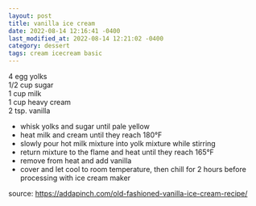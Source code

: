 ```yaml
---
layout: post
title: vanilla ice cream
date: 2022-08-14 12:16:41 -0400
last_modified_at: 2022-08-14 12:21:02 -0400
category: dessert
tags: cream icecream basic
---
```


4 egg yolks  
1/2 cup sugar  
1 cup milk  
1 cup heavy cream  
2 tsp. vanilla  

* whisk yolks and sugar until pale yellow
* heat milk and cream until they reach 180°F
* slowly pour hot milk mixture into yolk mixture while stirring
* return mixture to the flame and heat until they reach 165°F
* remove from heat and add vanilla
* cover and let cool to room temperature, then chill for 2 hours before processing
  with ice cream maker

source: <https://addapinch.com/old-fashioned-vanilla-ice-cream-recipe/>

